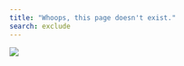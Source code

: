 ```yaml
---
title: "Whoops, this page doesn't exist."
search: exclude
---  
```


<div class="text-center">
  <img src="{{ site.baseurl }}/images/404-southpark.jpg" />
</div>